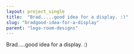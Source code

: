 ```yaml
---
layout: project_single
title:  "Brad.....good idea for a display. :)"
slug: "bradgood-idea-for-a-display"
parent: "lego-room-designs"
---
```

Brad.....good idea for a display. :)